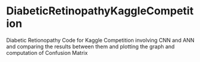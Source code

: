 # DiabeticRetinopathyKaggleCompetition
Diabetic Retionopathy Code for Kaggle Competition involving CNN and ANN and comparing the results between them and plotting the graph and computation of Confusion Matrix
